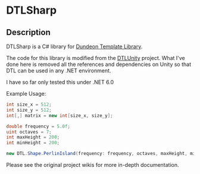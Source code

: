 ﻿# DTLSharp
## Description
DTLSharp is a C# library for [Dundeon Template Library](https://github.com/AsPJT/DungeonTemplateLibrary/).

The code for this library is modified from the [DTLUnity](https://github.com/sitRyo/DungeonTemplateLibraryUnity) project. What I've done here is removed all the references and dependencies on Unity so that DTL can be used in any .NET environment.

I have so far only tested this under .NET 6.0

Example Usage:

```C#
int size_x = 512;
int size_y = 512;
int[,] matrix = new int[size_x, size_y];

double frequency = 5.0f;
uint octaves = 7;
int maxHeight = 200;
int minHeight = 200;

new DTL.Shape.PerlinIsland(frequency: frequency, octaves, maxHeight, minHeight).Draw(matrix);
```

Please see the original project wikis for more in-depth documentation.